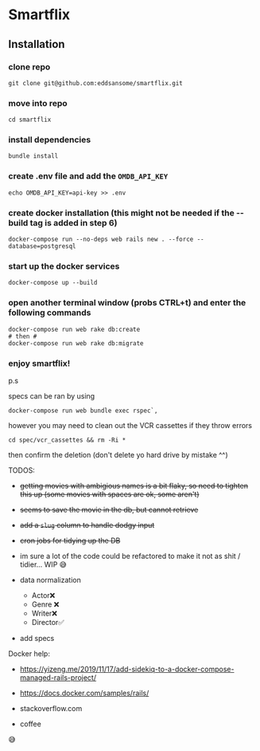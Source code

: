 # Smartflix

## Installation

### clone repo

```
git clone git@github.com:eddsansome/smartflix.git
```

### move into repo

```
cd smartflix
```

### install dependencies

```
bundle install
```

### create .env file and add the `OMDB_API_KEY`

```
echo OMDB_API_KEY=api-key >> .env
```

### create docker installation (this might not be needed if the --build tag is added in step 6)

```
docker-compose run --no-deps web rails new . --force --database=postgresql
```

### start up the docker services

```
docker-compose up --build
```

### open another terminal window (probs CTRL+t) and enter the following commands

```
docker-compose run web rake db:create
# then #
docker-compose run web rake db:migrate
```

### enjoy smartflix!

p.s

specs can be ran by using 
```
docker-compose run web bundle exec rspec`,
```

however you may need to clean out the VCR cassettes if they throw errors
```
cd spec/vcr_cassettes && rm -Ri *
```
then confirm the deletion (don't delete yo hard drive by mistake ^^)


TODOS:
  - ~~getting movies with ambigious names is a bit flaky, so need to tighten this up (some movies with spaces are ok, some aren't)~~
  - ~~seems to save the movie in the db, but cannot retrieve~~
  - ~~add a `slug` column to handle dodgy input~~
  - ~~cron jobs for tidying up the DB~~
  
  - im sure a lot of the code could be refactored to make it not as shit / tidier... WIP 😅
  - data normalization
     - Actor❌  
     - Genre ❌
     - Writer❌ 
     - Director✅
  - add specs


Docker help:

- https://yizeng.me/2019/11/17/add-sidekiq-to-a-docker-compose-managed-rails-project/

- https://docs.docker.com/samples/rails/

- stackoverflow.com

- coffee

😅
